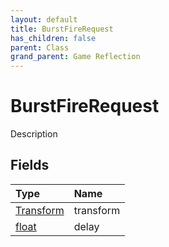 ```yaml
---
layout: default
title: BurstFireRequest
has_children: false
parent: Class
grand_parent: Game Reflection
---
```

# BurstFireRequest
Description 

## Fields

| Type | Name |
|:----------|:--------------|
| [Transform](/riftbreaker-wiki/docs/game-reflection/classes/transform/) | transform |
| [float](/riftbreaker-wiki/docs/game-reflection/components/float/) | delay |

